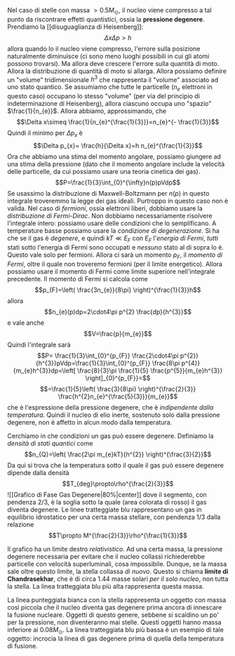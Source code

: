 Nel caso di stelle con massa $>0.5M_{\odot}$, il nucleo viene compresso a tal punto da riscontrare effetti quantistici, ossia la **pressione degenere**. Prendiamo la [[disuguaglianza di Heisenberg]]:$$\Delta x\Delta p>h$$allora quando lo il nucleo viene compresso, l'errore sulla posizione naturalmente diminuisce (ci sono meno luoghi possibili in cui gli atomi possono trovarsi). Ma allora deve crescere l'errore sulla quantità di moto. Allora la distribuzione di quantità di moto si allarga. Allora possiamo definire un "volume" tridimensionale $h^{3}$ che rappresenta il "volume" associato ad uno stato quantico. Se assumiamo che tutte le particelle ($n_{e}$ elettroni in questo caso) occupano lo stesso "volume" (per via del principio di indeterminazione di Heisenberg), allora ciascuno occupa uno "spazio" $\frac{1}{n_{e}}$. Allora abbiamo, approssimando, che $$\Delta x\simeq \frac{1}{n_{e}^{\frac{1}{3}}}=n_{e}^{- \frac{1}{3}}$$Quindi il minimo per $\Delta p_{x}$ è $$\Delta p_{x}= \frac{h}{\Delta x}=h n_{e}^{\frac{1}{3}}$$Ora che abbiamo una stima del momento angolare, possiamo giungere ad una stima della pressione (dato che il momento angolare include la velocità delle particelle, da cui possiamo usare una teoria cinetica dei gas). $$P=\frac{1}{3}\int_{0}^{\infty}n(p)pVdp$$Se usassimo la distribuzione di Maxwell-Boltzmann per $n(p)$ in questo integrale troveremmo la legge dei gas ideali. Purtroppo in questo caso non è valida. Nel caso di *fermioni*, ossia elettroni liberi, dobbiamo usare la *distribuzione di Fermi-Dirac*. Non dobbiamo necessariamente risolvere l'integrale intero: possiamo usare delle condizioni che lo semplificano. A temperature basse possiamo usare la *condizione di degenerazione*. Si ha che se il gas è *degenere*, e quindi $kT\ll E_{F}$ con $E_{F}$ l'*energia di Fermi*, *tutti* stati sotto l'energia di Fermi sono occupati e *nessuno* stato al di sopra lo è. Questo vale solo per fermioni. Allora ci sarà un momento $p_{F}$, il *momento di Fermi*, oltre il quale non troveremo fermioni (per il limite energetico). Allora possiamo usare il momento di Fermi come limite superiore nell'integrale precedente. Il momento di Fermi si calcola come $$p_{F}=\left( \frac{3n_{e}}{8\pi} \right)^{\frac{1}{3}}h$$allora $$n_{e}(p)dp=2\cdot4\pi p^{2} \frac{dp}{h^{3}}$$e vale anche $$V=\frac{p}{m_{e}}$$Quindi l'integrale sarà $$P= \frac{1}{3}\int_{0}^{p_{F}} \frac{2\cdot4\pi p^{2}}{h^{3}}pVdp=\frac{1}{3}\int_{0}^{p_{F}} \frac{8\pi p^{4}}{m_{e}h^{3}}dp=\left[ \frac{8}{3}\pi \frac{1}{5} \frac{p^{5}}{m_{e}h^{3}} \right]_{0}^{p_{F}}=$$$$=\frac{1}{5}\left( \frac{3}{8\pi} \right)^{\frac{2}{3}} \frac{h^{2}n_{e}^{\frac{5}{3}}}{m_{e}}$$che è l'espressione della pressione degenere, che è *indipendente dalla temperatura*. Quindi il nucleo di elio inerte, sostenuto solo dalla pressione degenere, non è affetto in alcun modo dalla temperatura.

Cerchiamo in che condizioni un gas può essere degenere. Definiamo la *densità di stati quantici* come
$$n_{Q}=\left( \frac{2\pi m_{e}kT}{h^{2}} \right)^{\frac{3}{2}}$$
Da qui si trova che la temperatura sotto il quale il gas può essere degenere dipende dalla densità
$$T_{deg}\propto\rho^{\frac{2}{3}}$$
![[Grafico di Fase Gas Degenere|80%|center]]
dove il segmento, con pendenza $2/3$, è la soglia sotto la quale (area colorata di rosso) il gas diventa degenere. Le linee tratteggiate blu rappresentano un gas in equilibrio idrostatico per una certa massa stellare, con pendenza $1/3$ dalla relazione
$$T\propto M^{\frac{2}{3}}\rho^{\frac{1}{3}}$$

Il grafico ha un limite destro *relativistico*. Ad una certa massa, la pressione degenere necessaria per evitare che il nucleo collassi richiederebbe particelle con velocità superluminali, cosa impossibile. Dunque, se la massa sale oltre questo limite, la stella collassa *di nuovo*. Questo si chiama **limite di Chandrasekhar**, che è di circa 1.44 masse solari *per il solo nucleo*, non tutta la stella. La linea tratteggiata blu più alta rappresenta questa massa.

La linea punteggiata bianca con la stella rappresenta un oggetto con massa così piccola che il nucleo diventa gas degenere prima ancora di innescare la fusione nucleare. Oggetti di questo genere, sebbene si scaldino un po' per la pressione, non diventeranno mai stelle. Questi oggetti hanno massa inferiore ai $0.08M_{\odot}$. La linea tratteggiata blu più bassa è un esempio di tale oggetto: incrocia la linea di gas degenere prima di quella della temperatura di fusione.